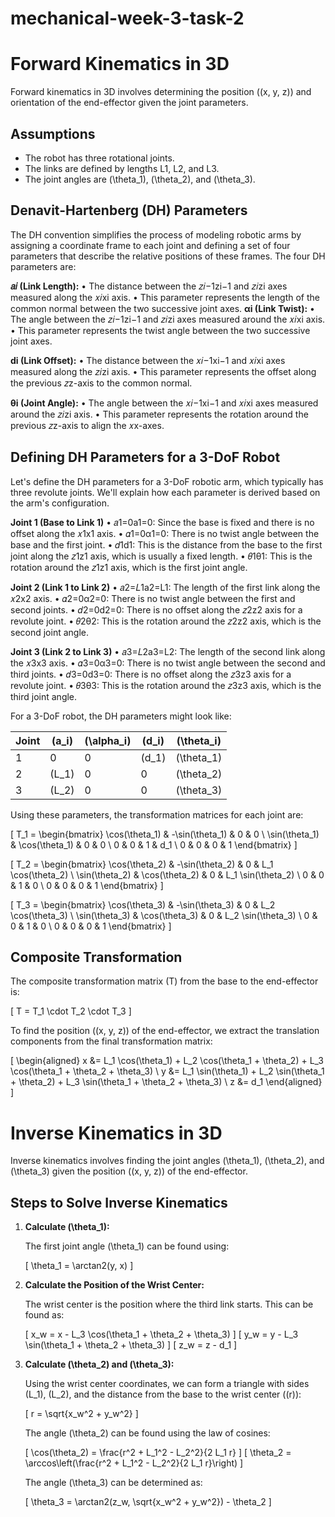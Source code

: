 # mechanical-week-3-task-2

# Forward Kinematics in 3D

Forward kinematics in 3D involves determining the position \((x, y, z)\) and orientation of the end-effector given the joint parameters.

## Assumptions
- The robot has three rotational joints.
- The links are defined by lengths L1, L2, and L3.
- The joint angles are \(\theta_1\), \(\theta_2\), and \(\theta_3\).

## Denavit-Hartenberg (DH) Parameters
The DH convention simplifies the process of modeling robotic arms by assigning a coordinate frame to each joint and defining a set of four parameters that describe the relative positions of these frames. The four DH parameters are:

**𝑎𝑖  (Link Length):**
•	The distance between the 𝑧𝑖−1zi−1 and 𝑧𝑖zi axes measured along the 𝑥𝑖xi axis.
•	This parameter represents the length of the common normal between the two successive joint axes.
**αi (Link Twist):**
•	The angle between the 𝑧𝑖−1zi−1 and 𝑧𝑖zi axes measured around the 𝑥𝑖xi axis.
•	This parameter represents the twist angle between the two successive joint axes.

**di (Link Offset):**
•	The distance between the 𝑥𝑖−1xi−1 and 𝑥𝑖xi axes measured along the 𝑧𝑖zi axis.
•	This parameter represents the offset along the previous 𝑧z-axis to the common normal.

**θi (Joint Angle):**
•	The angle between the 𝑥𝑖−1xi−1 and 𝑥𝑖xi axes measured around the 𝑧𝑖zi axis.
•	This parameter represents the rotation around the previous 𝑧z-axis to align the 𝑥x-axes.

## Defining DH Parameters for a 3-DoF Robot
Let's define the DH parameters for a 3-DoF robotic arm, which typically has three revolute joints. We'll explain how each parameter is derived based on the arm's configuration.

**Joint 1 (Base to Link 1)** 
•	𝑎1=0a1=0: Since the base is fixed and there is no offset along the 𝑥1x1 axis.
•	𝛼1=0α1=0: There is no twist angle between the base and the first joint.
•	𝑑1d1: This is the distance from the base to the first joint along the 𝑧1z1 axis, which is usually a fixed length.
•	𝜃1θ1: This is the rotation around the 𝑧1z1 axis, which is the first joint angle.

 **Joint 2 (Link 1 to Link 2)**
•	𝑎2=𝐿1a2=L1: The length of the first link along the 𝑥2x2 axis.
•	𝛼2=0α2=0: There is no twist angle between the first and second joints.
•	𝑑2=0d2=0: There is no offset along the 𝑧2z2 axis for a revolute joint.
•	𝜃2θ2: This is the rotation around the 𝑧2z2 axis, which is the second joint angle.

**Joint 3 (Link 2 to Link 3)**
•	𝑎3=𝐿2a3=L2: The length of the second link along the 𝑥3x3 axis.
•	𝛼3=0α3=0: There is no twist angle between the second and third joints.
•	𝑑3=0d3=0: There is no offset along the 𝑧3z3 axis for a revolute joint.
•	𝜃3θ3: This is the rotation around the 𝑧3z3 axis, which is the third joint angle.

For a 3-DoF robot, the DH parameters might look like:

| Joint | \(a_i\) | \(\alpha_i\) | \(d_i\) | \(\theta_i\) |
|-------|--------|--------------|--------|-------------|
| 1     | 0      | 0            | \(d_1\) | \(\theta_1\) |
| 2     | \(L_1\) | 0            | 0      | \(\theta_2\) |
| 3     | \(L_2\) | 0            | 0      | \(\theta_3\) |

Using these parameters, the transformation matrices for each joint are:

\[ 
T_1 = \begin{bmatrix}
\cos(\theta_1) & -\sin(\theta_1) & 0 & 0 \\
\sin(\theta_1) & \cos(\theta_1) & 0 & 0 \\
0 & 0 & 1 & d_1 \\
0 & 0 & 0 & 1
\end{bmatrix}
\]

\[ 
T_2 = \begin{bmatrix}
\cos(\theta_2) & -\sin(\theta_2) & 0 & L_1 \cos(\theta_2) \\
\sin(\theta_2) & \cos(\theta_2) & 0 & L_1 \sin(\theta_2) \\
0 & 0 & 1 & 0 \\
0 & 0 & 0 & 1
\end{bmatrix}
\]

\[ 
T_3 = \begin{bmatrix}
\cos(\theta_3) & -\sin(\theta_3) & 0 & L_2 \cos(\theta_3) \\
\sin(\theta_3) & \cos(\theta_3) & 0 & L_2 \sin(\theta_3) \\
0 & 0 & 1 & 0 \\
0 & 0 & 0 & 1
\end{bmatrix}
\]

## Composite Transformation

The composite transformation matrix \(T\) from the base to the end-effector is:

\[ 
T = T_1 \cdot T_2 \cdot T_3
\]

To find the position \((x, y, z)\) of the end-effector, we extract the translation components from the final transformation matrix:

\[ 
\begin{aligned}
x &= L_1 \cos(\theta_1) + L_2 \cos(\theta_1 + \theta_2) + L_3 \cos(\theta_1 + \theta_2 + \theta_3) \\
y &= L_1 \sin(\theta_1) + L_2 \sin(\theta_1 + \theta_2) + L_3 \sin(\theta_1 + \theta_2 + \theta_3) \\
z &= d_1
\end{aligned}
\]

# Inverse Kinematics in 3D

Inverse kinematics involves finding the joint angles \(\theta_1\), \(\theta_2\), and \(\theta_3\) given the position \((x, y, z)\) of the end-effector.

## Steps to Solve Inverse Kinematics

1. **Calculate \(\theta_1\):**

   The first joint angle \(\theta_1\) can be found using:

   \[
   \theta_1 = \arctan2(y, x)
   \]

2. **Calculate the Position of the Wrist Center:**

   The wrist center is the position where the third link starts. This can be found as:

   \[
   x_w = x - L_3 \cos(\theta_1 + \theta_2 + \theta_3)
   \]
   \[
   y_w = y - L_3 \sin(\theta_1 + \theta_2 + \theta_3)
   \]
   \[
   z_w = z - d_1
   \]

3. **Calculate \(\theta_2\) and \(\theta_3\):**

   Using the wrist center coordinates, we can form a triangle with sides \(L_1\), \(L_2\), and the distance from the base to the wrist center \((r)\):

   \[
   r = \sqrt{x_w^2 + y_w^2}
   \]

   The angle \(\theta_2\) can be found using the law of cosines:

   \[
   \cos(\theta_2) = \frac{r^2 + L_1^2 - L_2^2}{2 L_1 r}
   \]
   \[
   \theta_2 = \arccos\left(\frac{r^2 + L_1^2 - L_2^2}{2 L_1 r}\right)
   \]

   The angle \(\theta_3\) can be determined as:

   \[
   \theta_3 = \arctan2(z_w, \sqrt{x_w^2 + y_w^2}) - \theta_2
   \]
